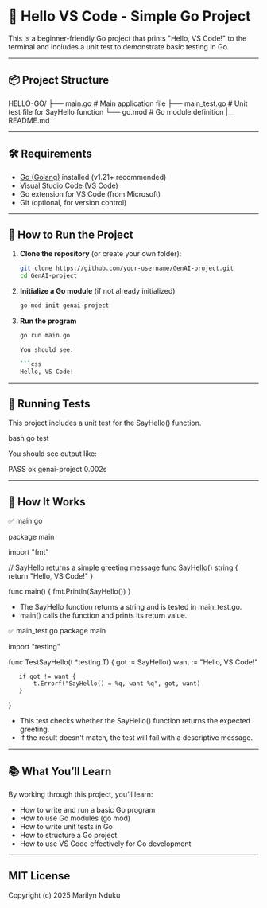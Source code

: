 # 👋 Hello VS Code - Simple Go Project

This is a beginner-friendly Go project that prints "Hello, VS Code!" to the terminal and includes a unit test to demonstrate basic testing in Go.

---

## 📦 Project Structure

HELLO-GO/
├── main.go # Main application file
├── main_test.go # Unit test file for SayHello function
└── go.mod # Go module definition
|__ README.md

---

## 🛠️ Requirements

- [Go (Golang)](https://go.dev/doc/install) installed (v1.21+ recommended)
- [Visual Studio Code (VS Code)](https://code.visualstudio.com/)
- Go extension for VS Code (from Microsoft)
- Git (optional, for version control)

---

## 🚀 How to Run the Project

1. **Clone the repository** (or create your own folder):

   ```bash
   git clone https://github.com/your-username/GenAI-project.git
   cd GenAI-project

2. **Initialize a Go module** (if not already initialized)

   ```bash
   go mod init genai-project

3. **Run the program**

   ```bash
   go run main.go

   You should see:

   ```css
   Hello, VS Code!

---

## 🧪 Running Tests

This project includes a unit test for the SayHello() function.

   bash
   go test

You should see output like:

   PASS
   ok      genai-project    0.002s

---

## 🧠 How It Works

✅ main.go

   package main

   import "fmt"

   // SayHello returns a simple greeting message
   func SayHello() string {
       return "Hello, VS Code!"
   }

   func main() {
       fmt.Println(SayHello())
   }

- The SayHello function returns a string and is tested in main_test.go.
- main() calls the function and prints its return value.


✅ main_test.go
   package main

   import "testing"

   func TestSayHello(t *testing.T) {
       got := SayHello()
       want := "Hello, VS Code!"

       if got != want {
           t.Errorf("SayHello() = %q, want %q", got, want)
       }
   }

- This test checks whether the SayHello() function returns the expected greeting.
- If the result doesn't match, the test will fail with a descriptive message.   

---

## 📚 What You’ll Learn
By working through this project, you’ll learn:
- How to write and run a basic Go program
- How to use Go modules (go mod)
- How to write unit tests in Go
- How to structure a Go project
- How to use VS Code effectively for Go development

---
## MIT License

Copyright (c) 2025 Marilyn Nduku
 







